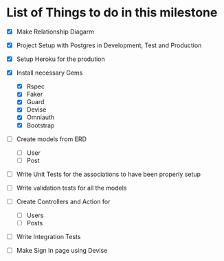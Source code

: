 # List of Things to do in this milestone

- [x] Make Relationship Diagarm
- [x] Project Setup with Postgres in Development, Test and Production
- [x] Setup Heroku for the prodution 
- [x] Install necessary Gems 
    - [x] Rspec
    - [x] Faker
    - [x] Guard
    - [x] Devise
    - [x] Omniauth
    - [x] Bootstrap
- [ ] Create models from ERD 
     - [ ] User
     - [ ] Post     
- [ ] Write Unit Tests for the associations to have been properly setup
- [ ] Write validation tests for all the models
- [ ] Create Controllers and Action for
    - [ ] Users
    - [ ] Posts    
- [ ] Write Integration Tests   
- [ ] Make Sign In page using Devise

